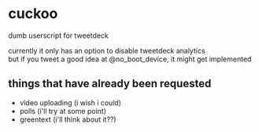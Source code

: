 # cuckoo
dumb userscript for tweetdeck

currently it only has an option to disable tweetdeck analytics    
but if you tweet a good idea at @no\_boot\_device, it might get implemented

## things that have already been requested 
* video uploading (i wish i could)
* polls (i'll try at some point)
* greentext (i'll think about it??)
